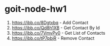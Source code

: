 # goit-node-hw1

1. https://ibb.co/8Dgtxbq - Add Contact
2. https://ibb.co/Qd8h1XB - Get Contact By Id
3. https://ibb.co/7VmvPv0 - Get List of Contacts
4. https://ibb.co/tP7pbjR - Remove Contact
